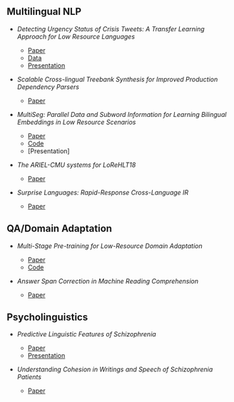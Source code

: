 
## Multilingual NLP

* *Detecting Urgency Status of Crisis Tweets: A Transfer Learning Approach for Low Resource Languages*

    * [Paper](https://www.aclweb.org/anthology/2020.coling-main.414/)
    * [Data](https://github.com/niless/urgency)
    * [Presentation](https://www.slideshare.net/efsunselin/detecting-urgency-status-of-crisis-tweets-a-transfer-learning-approach-for-low-resource-languages)

* *Scalable Cross-lingual Treebank Synthesis for Improved Production Dependency Parsers*
    * [Paper](https://www.aclweb.org/anthology/2020.coling-industry.16/)

* *MultiSeg: Parallel Data and Subword Information for Learning Bilingual Embeddings in Low Resource Scenarios*
    * [Paper](https://www.aclweb.org/anthology/2020.sltu-1.13/)
    * [Code](https://github.com/vishalanand/MultiSeg)
    * [Presentation]

* *The ARIEL-CMU systems for LoReHLT18*
    * [Paper](https://arxiv.org/abs/1902.08899)

* *Surprise Languages: Rapid-Response Cross-Language IR*
    * [Paper](https://terpconnect.umd.edu/~oard/pdf/evia19.pdf)

## QA/Domain Adaptation
* *Multi-Stage Pre-training for Low-Resource Domain Adaptation*
    * [Paper](https://www.aclweb.org/anthology/2020.emnlp-main.440/)
    * [Code](https://github.com/IBM/techqa/tree/master/synthetic)

* *Answer Span Correction in Machine Reading Comprehension*
    * [Paper](https://www.aclweb.org/anthology/2020.findings-emnlp.226.pdf)

## Psycholinguistics

* *Predictive Linguistic Features of Schizophrenia*
    * [Paper](https://www.aclweb.org/anthology/S17-1028/)
    * [Presentation](https://www.slideshare.net/efsunselin/predictive-linguistic-features-of-schizophrenia)

* *Understanding Cohesion in Writings and Speech of Schizophrenia Patients*
    * [Paper](https://ieeexplore.ieee.org/document/8999111)
